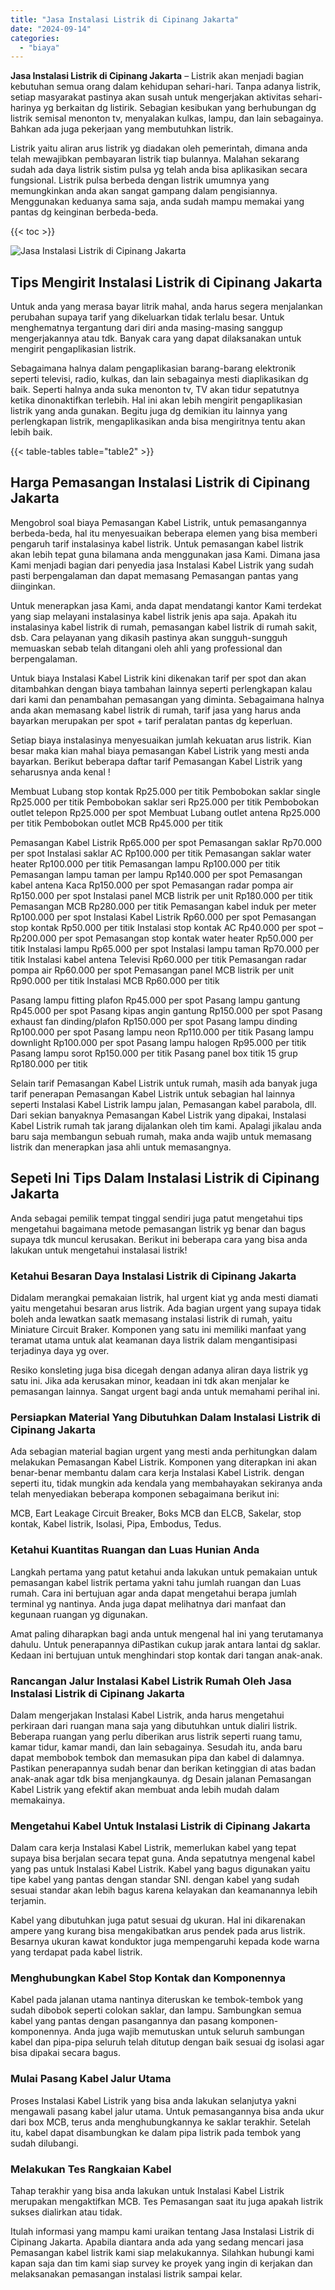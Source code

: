 ```yaml
---
title: "Jasa Instalasi Listrik di Cipinang Jakarta"
date: "2024-09-14"
categories: 
  - "biaya"
---
```


**Jasa Instalasi Listrik di Cipinang Jakarta** – Listrik akan menjadi bagian kebutuhan semua orang dalam kehidupan sehari-hari. Tanpa adanya listrik, setiap masyarakat pastinya akan susah untuk mengerjakan aktivitas sehari-harinya yg berkaitan dg listirik. Sebagian kesibukan yang berhubungan dg listrik semisal menonton tv, menyalakan kulkas, lampu, dan lain sebagainya. Bahkan ada juga pekerjaan yang membutuhkan listrik.

Listrik yaitu aliran arus listrik yg diadakan oleh pemerintah, dimana anda telah mewajibkan pembayaran listrik tiap bulannya. Malahan sekarang sudah ada daya listrik sistim pulsa yg telah anda bisa aplikasikan secara fungsional. Listrik pulsa berbeda dengan listrik umumnya yang memungkinkan anda akan sangat gampang dalam pengisiannya. Menggunakan keduanya sama saja, anda sudah mampu memakai yang pantas dg keinginan berbeda-beda.

{{< toc >}}

![Jasa Instalasi Listrik di Cipinang Jakarta](/images/instalasi-listrik-murah19.png)

## Tips Mengirit Instalasi Listrik di Cipinang Jakarta

Untuk anda yang merasa bayar litrik mahal, anda harus segera menjalankan perubahan supaya tarif yang dikeluarkan tidak terlalu besar. Untuk menghematnya tergantung dari diri anda masing-masing sanggup mengerjakannya atau tdk. Banyak cara yang dapat dilaksanakan untuk mengirit pengaplikasian listrik.

Sebagaimana halnya dalam pengaplikasian barang-barang elektronik seperti televisi, radio, kulkas, dan lain sebagainya mesti diaplikasikan dg baik. Seperti halnya anda suka menonton tv, TV akan tidur sepatutnya ketika dinonaktifkan terlebih. Hal ini akan lebih mengirit pengaplikasian listrik yang anda gunakan. Begitu juga dg demikian itu lainnya yang perlengkapan listrik, mengaplikasikan anda bisa mengiritnya tentu akan lebih baik.

{{< table-tables table="table2" >}}

## Harga Pemasangan Instalasi Listrik di Cipinang Jakarta

Mengobrol soal biaya Pemasangan Kabel Listrik, untuk pemasangannya berbeda-beda, hal itu menyesuaikan beberapa elemen yang bisa memberi pengaruh tarif instalasinya kabel listrik. Untuk pemasangan kabel listrik akan lebih tepat guna bilamana anda menggunakan jasa Kami. Dimana jasa Kami menjadi bagian dari penyedia jasa Instalasi Kabel Listrik yang sudah pasti berpengalaman dan dapat memasang Pemasangan pantas yang diinginkan.

Untuk menerapkan jasa Kami, anda dapat mendatangi kantor Kami terdekat yang siap melayani instalasinya kabel listrik jenis apa saja. Apakah itu instalasinya kabel listrik di rumah, pemasangan kabel listrik di rumah sakit, dsb. Cara pelayanan yang dikasih pastinya akan sungguh-sungguh memuaskan sebab telah ditangani oleh ahli yang professional dan berpengalaman.

Untuk biaya Instalasi Kabel Listrik kini dikenakan tarif per spot dan akan ditambahkan dengan biaya tambahan lainnya seperti perlengkapan kalau dari kami dan penambahan pemasangan yang diminta. Sebagaimana halnya anda akan memasang kabel listrik di rumah, tarif jasa yang harus anda bayarkan merupakan per spot + tarif peralatan pantas dg keperluan.

Setiap biaya instalasinya menyesuaikan jumlah kekuatan arus listrik. Kian besar maka kian mahal biaya pemasangan Kabel Listrik yang mesti anda bayarkan. Berikut beberapa daftar tarif Pemasangan Kabel Listrik yang seharusnya anda kenal !

Membuat Lubang stop kontak Rp25.000 per titik Pembobokan saklar single Rp25.000 per titik Pembobokan saklar seri Rp25.000 per titik Pembobokan outlet telepon Rp25.000 per spot Membuat Lubang outlet antena Rp25.000 per titik Pembobokan outlet MCB Rp45.000 per titik

Pemasangan Kabel Listrik Rp65.000 per spot Pemasangan saklar Rp70.000 per spot Instalasi saklar AC Rp100.000 per titik Pemasangan saklar water heater Rp100.000 per titik Pemasangan lampu Rp100.000 per titik Pemasangan lampu taman per lampu Rp140.000 per spot Pemasangan kabel antena Kaca Rp150.000 per spot Pemasangan radar pompa air Rp150.000 per spot Instalasi panel MCB listrik per unit Rp180.000 per titik Pemasangan MCB Rp280.000 per titik Pemasangan kabel induk per meter Rp100.000 per spot Instalasi Kabel Listrik Rp60.000 per spot Pemasangan stop kontak Rp50.000 per titik Instalasi stop kontak AC Rp40.000 per spot – Rp200.000 per spot Pemasangan stop kontak water heater Rp50.000 per titik Instalasi lampu Rp65.000 per spot Instalasi lampu taman Rp70.000 per titik Instalasi kabel antena Televisi Rp60.000 per titik Pemasangan radar pompa air Rp60.000 per spot Pemasangan panel MCB listrik per unit Rp90.000 per titik Instalasi MCB Rp60.000 per titik

Pasang lampu fitting plafon Rp45.000 per spot Pasang lampu gantung Rp45.000 per spot Pasang kipas angin gantung Rp150.000 per spot Pasang exhaust fan dinding/plafon Rp150.000 per spot Pasang lampu dinding Rp100.000 per spot Pasang lampu neon Rp110.000 per titik Pasang lampu downlight Rp100.000 per spot Pasang lampu halogen Rp95.000 per titik Pasang lampu sorot Rp150.000 per titik Pasang panel box titik 15 grup Rp180.000 per titik

Selain tarif Pemasangan Kabel Listrik untuk rumah, masih ada banyak juga tarif penerapan Pemasangan Kabel Listrik untuk sebagian hal lainnya seperti Instalasi Kabel Listrik lampu jalan, Pemasangan kabel parabola, dll. Dari sekian banyaknya Pemasangan Kabel Listrik yang dipakai, Instalasi Kabel Listrik rumah tak jarang dijalankan oleh tim kami. Apalagi jikalau anda baru saja membangun sebuah rumah, maka anda wajib untuk memasang listrik dan menerapkan jasa ahli untuk memasangnya.

## Sepeti Ini Tips Dalam Instalasi Listrik di Cipinang Jakarta


Anda sebagai pemilik tempat tinggal sendiri juga patut mengetahui tips mengetahui bagaimana metode pemasangan listrik yg benar dan bagus supaya tdk muncul kerusakan. Berikut ini beberapa cara yang bisa anda lakukan untuk mengetahui instalasai listrik!

### Ketahui Besaran Daya Instalasi Listrik di Cipinang Jakarta

Didalam merangkai pemakaian listrik, hal urgent kiat yg anda mesti diamati yaitu mengetahui besaran arus listrik. Ada bagian urgent yang supaya tidak boleh anda lewatkan saatk memasang instalasi listrik di rumah, yaitu Miniature Circuit Braker. Komponen yang satu ini memiliki manfaat yang teramat utama untuk alat keamanan daya listrik dalam mengantisipasi terjadinya daya yg over.

Resiko konsleting juga bisa dicegah dengan adanya aliran daya listrik yg satu ini. Jika ada kerusakan minor, keadaan ini tdk akan menjalar ke pemasangan lainnya. Sangat urgent bagi anda untuk memahami perihal ini.

### Persiapkan Material Yang Dibutuhkan Dalam Instalasi Listrik di Cipinang Jakarta

Ada sebagian material bagian urgent yang mesti anda perhitungkan dalam melakukan Pemasangan Kabel Listrik. Komponen yang diterapkan ini akan benar-benar membantu dalam cara kerja Instalasi Kabel Listrik. dengan seperti itu, tidak mungkin ada kendala yang membahayakan sekiranya anda telah menyediakan beberapa komponen sebagaimana berikut ini:

MCB, Eart Leakage Circuit Breaker, Boks MCB dan ELCB, Sakelar, stop kontak, Kabel listrik, Isolasi, Pipa, Embodus, Tedus.

### Ketahui Kuantitas Ruangan dan Luas Hunian Anda

Langkah pertama yang patut ketahui anda lakukan untuk pemakaian untuk pemasangan kabel listrik pertama yakni tahu jumlah ruangan dan Luas rumah. Cara ini bertujuan agar anda dapat mengetahui berapa jumlah terminal yg nantinya. Anda juga dapat melihatnya dari manfaat dan kegunaan ruangan yg digunakan.

Amat paling diharapkan bagi anda untuk mengenal hal ini yang terutamanya dahulu. Untuk penerapannya diPastikan cukup jarak antara lantai dg saklar. Kedaan ini bertujuan untuk menghindari stop kontak dari tangan anak-anak.

### Rancangan Jalur Instalasi Kabel Listrik Rumah Oleh Jasa Instalasi Listrik di Cipinang Jakarta

Dalam mengerjakan Instalasi Kabel Listrik, anda harus mengetahui perkiraan dari ruangan mana saja yang dibutuhkan untuk dialiri listrik. Beberapa ruangan yang perlu diberikan arus listrik seperti ruang tamu, kamar tidur, kamar mandi, dan lain sebagainya. Sesudah itu, anda baru dapat membobok tembok dan memasukan pipa dan kabel di dalamnya. Pastikan penerapannya sudah benar dan berikan ketinggian di atas badan anak-anak agar tdk bisa menjangkaunya. dg Desain jalanan Pemasangan Kabel Listrik yang efektif akan membuat anda lebih mudah dalam memakainya.

### Mengetahui Kabel Untuk Instalasi Listrik di Cipinang Jakarta

Dalam cara kerja Instalasi Kabel Listrik, memerlukan kabel yang tepat supaya bisa berjalan secara tepat guna. Anda sepatutnya mengenal kabel yang pas untuk Instalasi Kabel Listrik. Kabel yang bagus digunakan yaitu tipe kabel yang pantas dengan standar SNI. dengan kabel yang sudah sesuai standar akan lebih bagus karena kelayakan dan keamanannya lebih terjamin.

Kabel yang dibutuhkan juga patut sesuai dg ukuran. Hal ini dikarenakan ampere yang kurang bisa mengakibatkan arus pendek pada arus listrik. Besarnya ukuran kawat konduktor juga mempengaruhi kepada kode warna yang terdapat pada kabel listrik.

### Menghubungkan Kabel Stop Kontak dan Komponennya

Kabel pada jalanan utama nantinya diteruskan ke tembok-tembok yang sudah dibobok seperti colokan saklar, dan lampu. Sambungkan semua kabel yang pantas dengan pasangannya dan pasang komponen-komponennya. Anda juga wajib memutuskan untuk seluruh sambungan kabel dan pipa-pipa seluruh telah ditutup dengan baik sesuai dg isolasi agar bisa dipakai secara bagus.

### Mulai Pasang Kabel Jalur Utama

Proses Instalasi Kabel Listrik yang bisa anda lakukan selanjutya yakni mengawali pasang kabel jalur utama. Untuk pemasangannya bisa anda ukur dari box MCB, terus anda menghubungkannya ke saklar terakhir. Setelah itu, kabel dapat disambungkan ke dalam pipa listrik pada tembok yang sudah dilubangi.

### Melakukan Tes Rangkaian Kabel

Tahap terakhir yang bisa anda lakukan untuk Instalasi Kabel Listrik merupakan mengaktifkan MCB. Tes Pemasangan saat itu juga apakah listrik sukses dialirkan atau tidak.

Itulah informasi yang mampu kami uraikan tentang Jasa Instalasi Listrik di Cipinang Jakarta. Apabila diantara anda ada yang sedang mencari jasa Pemasangan kabel listrik kami siap melakukannya. Silahkan hubungi kami kapan saja dan tim kami siap survey ke proyek yang ingin di kerjakan dan melaksanakan pemasangan instalasi listrik sampai kelar.
